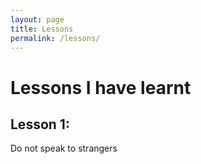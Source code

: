 ```yaml
---
layout: page
title: Lessons
permalink: /lessons/
---
```

# Lessons I have learnt

## Lesson 1:
Do not speak to strangers

